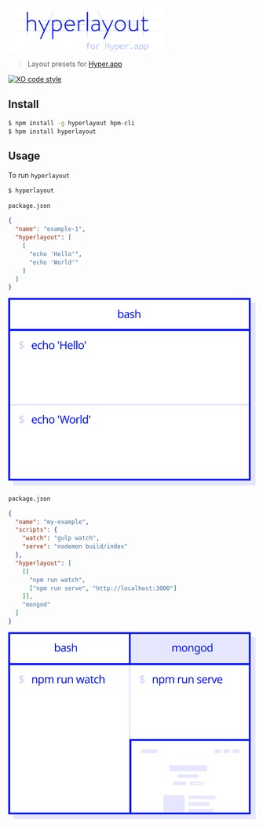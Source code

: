 
<img src="assets/header.png" width="320" >

> Layout presets for [Hyper.app](https://hyper.is)


[![XO code style](https://img.shields.io/badge/code_style-XO-5ed9c7.svg)](https://github.com/sindresorhus/xo)
## Install

```sh
$ npm install -g hyperlayout hpm-cli
$ hpm install hyperlayout
```

## Usage

To run `hyperlayout`

```sh
$ hyperlayout
```
`package.json`
```json
{
  "name": "example-1",
  "hyperlayout": [
    [
      "echo 'Hello'",
      "echo 'World'"
    ]
  ]
}
```

![Example 1](assets/example1.svg)

`package.json`
```json
{
  "name": "my-example",
  "scripts": {
    "watch": "gulp watch",
    "serve": "nodemon build/index"
  },
  "hyperlayout": [
    [[
      "npm run watch",
      ["npm run serve", "http://localhost:3000"]
    ]],
    "mongod"
  ]
}
```
![Example 2](assets/example2.svg)
